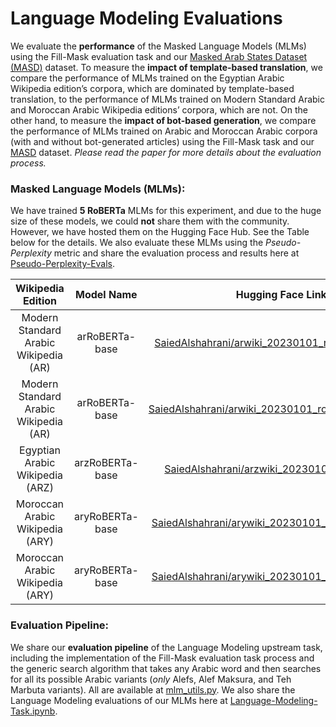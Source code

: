 # Language Modeling Evaluations

We evaluate the **performance** of the Masked Language Models (MLMs) using the Fill-Mask evaluation task and our [Masked Arab States Dataset (MASD)](https://github.com/SaiedAlshahrani/performance-implications/tree/main/Language-Modeling-Evals/MASD) dataset. To measure the **impact of template-based translation**, we compare the performance of MLMs trained on the Egyptian Arabic Wikipedia edition’s corpora, which are dominated by template-based translation, to the performance of MLMs trained on Modern Standard Arabic and Moroccan Arabic Wikipedia editions’ corpora, which are not. On the other hand, to measure the **impact of bot-based generation**, we compare the performance of MLMs trained on Arabic and Moroccan Arabic corpora (with and without bot-generated articles) using the Fill-Mask task and our [MASD](https://github.com/SaiedAlshahrani/performance-implications/tree/main/Language-Modeling-Evals/MASD) dataset. *Please read the paper for more details about the evaluation process.*


### Masked Language Models (MLMs):
We have trained **5 RoBERTa** MLMs for this experiment, and due to the huge size of these models, we could **not** share them with the community. However, we have hosted them on the Hugging Face Hub. See the Table below for the details. We also evaluate these MLMs using the *Pseudo-Perplexity* metric and share the evaluation process and results here at [Pseudo-Perplexity-Evals](https://github.com/SaiedAlshahrani/performance-implications/tree/main/Language-Modeling-Evals/Pseudo-Perplexity-Evals).

| Wikipedia Edition     | Model Name | Hugging Face Link |
| :----: | :----: |:----: |
| Modern Standard Arabic Wikipedia (AR)| arRoBERTa-base | [SaiedAlshahrani/arwiki\_20230101\_roberta\_mlm\_bots](https://huggingface.co/SaiedAlshahrani/arwiki_20230101_roberta_mlm_bots)|
| Modern Standard Arabic Wikipedia (AR)| arRoBERTa-base | [SaiedAlshahrani/arwiki\_20230101\_roberta\_mlm\_nobots](https://huggingface.co/SaiedAlshahrani/arwiki_20230101_roberta_mlm_nobots)|
| Egyptian Arabic Wikipedia (ARZ)| arzRoBERTa-base | [SaiedAlshahrani/arzwiki\_20230101\_roberta\_mlm](https://huggingface.co/SaiedAlshahrani/arzwiki_20230101_roberta_mlm)|
| Moroccan Arabic Wikipedia (ARY)| aryRoBERTa-base | [SaiedAlshahrani/arywiki\_20230101\_roberta\_mlm\_bots](https://huggingface.co/SaiedAlshahrani/arywiki_20230101_roberta_mlm_nobots)|
| Moroccan Arabic Wikipedia (ARY)| aryRoBERTa-base | [SaiedAlshahrani/arywiki\_20230101\_roberta\_mlm\_bots](https://huggingface.co/SaiedAlshahrani/arywiki_20230101_roberta_mlm_nobots)|

 
### Evaluation Pipeline:
We share our **evaluation pipeline** of the Language Modeling upstream task, including the implementation of the Fill-Mask evaluation task process and the generic search algorithm that takes any Arabic word and then searches for all its possible Arabic variants (*only* Alefs, Alef Maksura, and Teh Marbuta variants). All are available at [mlm_utils.py](https://github.com/SaiedAlshahrani/performance-implications/blob/main/Language-Modeling-Evals/mlm_utils.py). We also share the Language Modeling evaluations of our MLMs here at [Language-Modeling-Task.ipynb](https://github.com/SaiedAlshahrani/performance-implications/blob/main/Language-Modeling-Evals/Language-Modeling-Task.ipynb).